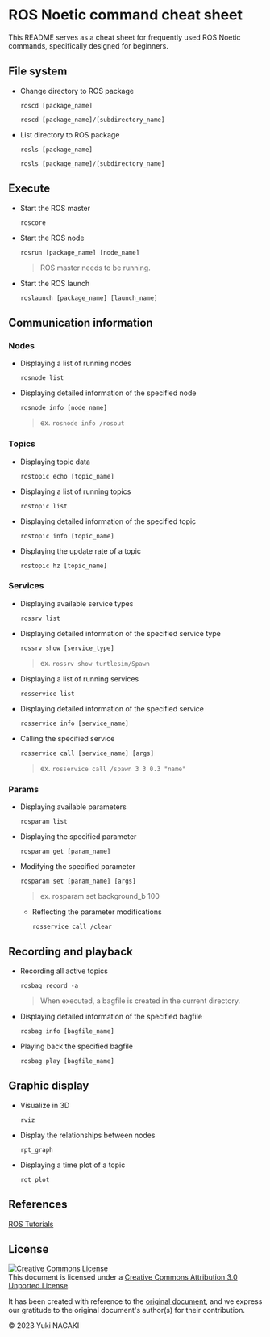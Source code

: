 # ROS Noetic command cheat sheet

This README serves as a cheat sheet for frequently used ROS Noetic commands, specifically designed for beginners.

## File system
+ Change directory to ROS package
    ```
    roscd [package_name]
    ```
    ```
    roscd [package_name]/[subdirectory_name]
    ```
+ List directory to ROS package
    ```
    rosls [package_name]
    ```
    ```
    rosls [package_name]/[subdirectory_name]
    ```

## Execute
+ Start the ROS master
    ```
    roscore
    ```
+ Start the ROS node
    ```
    rosrun [package_name] [node_name]
    ```
    > ROS master needs to be running.
+ Start the ROS launch
    ```
    roslaunch [package_name] [launch_name]
    ```

## Communication information
### **Nodes**
+ Displaying a list of running nodes
    ```
    rosnode list
    ```
+ Displaying detailed information of the specified node
    ```
    rosnode info [node_name]
    ```
    > ex. `rosnode info /rosout`

### **Topics**
+ Displaying topic data
    ```
    rostopic echo [topic_name]
    ```
+ Displaying a list of running topics
    ```
    rostopic list
    ```
+ Displaying detailed information of the specified topic
    ```
    rostopic info [topic_name]
    ```
+ Displaying the update rate of a topic
    ```
    rostopic hz [topic_name]
    ```

### **Services**
+ Displaying available service types
    ```
    rossrv list
    ```
+ Displaying detailed information of the specified service type
    ```
    rossrv show [service_type]
    ```
    > ex. `rossrv show turtlesim/Spawn`
+ Displaying a list of running services
    ```
    rosservice list
    ```
+ Displaying detailed information of the specified service
    ```
    rosservice info [service_name]
    ```
+ Calling the specified service
    ```
    rosservice call [service_name] [args]
    ```
    > ex. `rosservice call /spawn 3 3 0.3 "name"`

### **Params**
+ Displaying available parameters
    ```
    rosparam list
    ```
+ Displaying the specified parameter
    ```
    rosparam get [param_name]
    ```
+ Modifying the specified parameter
    ```
    rosparam set [param_name] [args]
    ```
    > ex. rosparam set background_b 100
    + Reflecting the parameter modifications
        ```
        rosservice call /clear
        ```

## Recording and playback
+ Recording all active topics
    ```
    rosbag record -a
    ```
    > When executed, a bagfile is created in the current directory.
+ Displaying detailed information of the specified bagfile
    ```
    rosbag info [bagfile_name]
    ```
+ Playing back the specified bagfile
    ```
    rosbag play [bagfile_name]
    ```

## Graphic display
+ Visualize in 3D
    ```
    rviz
    ```
+ Display the relationships between nodes
    ```
    rpt_graph
    ```
+ Displaying a time plot of a topic
    ```
    rqt_plot
    ```

## References
[ROS Tutorials](http://wiki.ros.org/ROS/Tutorials)

## License

<a rel="license" href="http://creativecommons.org/licenses/by/3.0/"><img alt="Creative Commons License" style="border-width:0" src="https://i.creativecommons.org/l/by/3.0/88x31.png" /></a><br />This document is licensed under a <a rel="license" href="http://creativecommons.org/licenses/by/3.0/">Creative Commons Attribution 3.0 Unported License</a>.

It has been created with reference to the [original document](http://wiki.ros.org/ROS/Tutorials), and we express our gratitude to the original document's author(s) for their contribution.

© 2023 Yuki NAGAKI